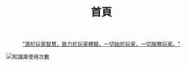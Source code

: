 ﻿---
home: true
icon: home
title: 首頁
heroImage: ./assets/icon/logo.png
# bgImage: https://theme-hope-assets.vuejs.press/bg/6-light.svg
# bgImageDark: https://theme-hope-assets.vuejs.press/bg/6-dark.svg
bgImageStyle:
  background-attachment: fixed
heroText: 戴森球計劃知識庫
heroFullScreen: true
tagline: 專為戴森球計劃玩家設計的遊戲知識庫<br>旨在提供全面的遊戲資訊、攻略、數據、工具等
actions:
  - text: 指南 (必看)
    icon: bxs:book
    link: ./guide/
    type: primary

  - text: 知識庫
    icon: tdesign:data-base
    link: ./knowledge-base/

  - text: 工具
    icon: tabler:tool
    link: ./tools/

  - text: 種子與藍圖
    icon: ph:blueprint
    link: ./blueprint/

  - text: MOD
    icon: icon-park-outline:add-mode
    link: ./mod/
  
  # - text: QQ 群
  #   icon: mingcute:qq-line
  #   link: ./mod/

# highlights:
#   - header: 易於安裝
#     image: /assets/image/box.svg
#     bgImage: https://theme-hope-assets.vuejs.press/bg/3-light.svg
#     bgImageDark: https://theme-hope-assets.vuejs.press/bg/3-dark.svg
#     highlights:
#       - title: 運行 <code>pnpm create vuepress-theme-hope hope-project</code> 以創建一個新的主題項目。
#       - title: 在已有項目根目錄下運行 <code>pnpm create vuepress-theme-hope add .</code> 以在項目中添加主題。

#   - header: 在 Markdown 中添加你想要的內容
#     description: 我們擴展了標準的 CommonMark 規範，為你添加了成噸功能。
#     image: /assets/image/markdown.svg
#     bgImage: https://theme-hope-assets.vuejs.press/bg/2-light.svg
#     bgImageDark: https://theme-hope-assets.vuejs.press/bg/2-dark.svg
#     bgImageStyle:
#       background-repeat: repeat
#       background-size: initial
#     features:
#       - title: 連結檢查
#         icon: clipboard-check
#         details: 檢查 Markdown 連結
#         link: https://theme-hope.vuejs.press/zh/guide/markdown/others.html#link-check

#       - title: 提示容器
#         icon: box-archive
#         details: 用樣式裝飾 Markdown 內容
#         link: https://theme-hope.vuejs.press/zh/guide/markdown/stylize/hint.html

#       - title: GFM 警告
#         icon: bell
#         details: GFM 風格的警告容器
#         link: https://theme-hope.vuejs.press/zh/guide/markdown/stylize/alert.html

#       - title: 選項卡
#         icon: table-columns
#         details: 使用選項卡對相似內容進行分組
#         link: https://theme-hope.vuejs.press/zh/guide/markdown/content/tabs.html

#       - title: 代碼組
#         icon: code
#         details: 使用選項卡對相似代碼進行分組
#         link: https://theme-hope.vuejs.press/zh/guide/markdown/code/code-tabs.html

#       - title: 自訂對齊
#         icon: align-center
#         details: Markdown 中對內容進行自訂對齊
#         link: https://theme-hope.vuejs.press/zh/guide/markdown/stylize/align.html

#       - title: 自訂屬性
#         icon: code
#         details: 為 Markdown 元素添加屬性
#         link: https://theme-hope.vuejs.press/zh/guide/markdown/stylize/attrs.html

#       - title: 上下角標
#         icon: superscript
#         details: 輕鬆在 Markdown 中添加上下角標
#         link: https://theme-hope.vuejs.press/zh/guide/markdown/grammar/sup-sub.html

#       - title: 腳註
#         icon: quote-left
#         details: 在內容中插入腳註
#         link: https://theme-hope.vuejs.press/zh/guide/markdown/content/footnote.html

#       - title: 標記
#         icon: highlighter
#         details: 標記並高亮內容
#         link: https://theme-hope.vuejs.press/zh/guide/markdown/stylize/mark.html

#       - title: 劇透
#         icon: eraser
#         details: 添加劇透標記支持
#         link: https://theme-hope.vuejs.press/zh/guide/markdown/stylize/spoiler.html

#       - title: 任務列表
#         icon: square-check
#         details: 輕鬆插入任務列表
#         link: https://theme-hope.vuejs.press/zh/guide/markdown/grammar/tasklist.html

#       - title: 圖片語法
#         icon: image
#         details: 使用改進的語法指定圖片大小與顏色模式
#         link: https://theme-hope.vuejs.press/zh/guide/markdown/grammar/image.html

#       - title: 組件支持
#         icon: puzzle-piece
#         details: 在 Markdown 中輕鬆插入組件
#         link: https://theme-hope.vuejs.press/zh/guide/component/grammar.html

#       - title: 組件
#         icon: puzzle-piece
#         details: 開箱即用的常用組件
#         link: https://theme-hope.vuejs.press/zh/guide/component/built-in.html

#       - title: Chart.js 支持
#         icon: chart-simple
#         details: 在 Markdown 中展示 Chart.js 圖表
#         link: https://theme-hope.vuejs.press/zh/guide/markdown/chart/chartjs.html

#       - title: 流程圖支持
#         icon: route
#         details: 在 Markdown 中直接寫出流程圖
#         link: https://theme-hope.vuejs.press/zh/guide/markdown/chart/flowchart.html

#       - title: Mermaid 支持
#         icon: chart-pie
#         details: 在 Markdown 中添加 Mermaid 圖例
#         link: https://theme-hope.vuejs.press/zh/guide/markdown/chart/mermaid.html

#       - title: Plantuml 支持
#         icon: diagram-project
#         details: 在 Markdown 中添加 Plant UML 圖表
#         link: https://theme-hope.vuejs.press/zh/guide/markdown/chart/plantuml.html

#       - title: Tex 支持
#         icon: square-root-variable
#         details: Markdown 現在也可以支持 Tex 語法以顯示公式
#         link: https://theme-hope.vuejs.press/zh/guide/markdown/grammar/tex.html

#       - title: 導入文件支持
#         icon: fab fa-markdown
#         details: 將你的文件分段，並在 Markdown 中導入
#         link: https://theme-hope.vuejs.press/zh/guide/markdown/content/include.html

#       - title: 交互示範支持
#         icon: code
#         details: 你可以在 Markdown 中添加交互示範
#         link: https://theme-hope.vuejs.press/zh/guide/markdown/code/playground.html

#       - title: Kotlin 交互示範支持
#         icon: fab fa-kickstarter
#         details: 響應式的 Kotlin 示範
#         link: https://theme-hope.vuejs.press/zh/guide/markdown/code/kotlin-playground.html

#       - title: Vue 交互示範支持
#         icon: fab fa-vuejs
#         details: 在交互示範中展示 Vue 組件
#         link: https://theme-hope.vuejs.press/zh/guide/markdown/code/vue-playground.html

#       - title: Sandpack 交互示範支持
#         icon: code
#         details: Sandpack 驅動的即時的編碼環境
#         link: https://theme-hope.vuejs.press/zh/guide/markdown/code/sandpack.html

#       - title: 代碼案例支持
#         icon: laptop-code
#         details: 你可以很方便的插入代碼案例
#         link: https://theme-hope.vuejs.press/zh/guide/markdown/code/demo.html

#       - title: 幻燈片支持
#         icon: person-chalkboard
#         details: 通過 Reveal.js 在 Markdown 中插入幻燈片
#         link: https://theme-hope.vuejs.press/zh/guide/markdown/content/revealjs.html

#   - header: 可訂製的頁面
#     description: 完整無障礙支持的可訂製外觀
#     image: /assets/image/ui.svg
#     bgImage: https://theme-hope-assets.vuejs.press/bg/9-light.svg
#     bgImageDark: https://theme-hope-assets.vuejs.press/bg/9-dark.svg
#     highlights:
#       - title: 深色模式
#         icon: circle-half-stroke
#         details: 可以自由切換淺色模式與深色模式
#         link: https://theme-hope.vuejs.press/zh/guide/interface/darkmode.html

#       - title: 主題色切換
#         icon: palette
#         details: 支持自訂主題色並允許用戶在預設的主題顏色之間切換
#         link: https://theme-hope.vuejs.press/zh/guide/interface/theme-color.html

#       - title: 更多
#         icon: ellipsis
#         details: RTL 布局，列印支持，全局按鈕等
#         link: https://theme-hope.vuejs.press/zh/guide/interface/others.html

#   - header: 布局
#     description: 一個完美的響應式布局。
#     image: /assets/image/layout.svg
#     bgImage: https://theme-hope-assets.vuejs.press/bg/5-light.svg
#     bgImageDark: https://theme-hope-assets.vuejs.press/bg/5-dark.svg
#     highlights:
#       - title: 導航欄
#         icon: window-maximize
#         details: 完全可訂製的導航欄以及改進的行動端外觀
#         link: https://theme-hope.vuejs.press/zh/guide/layout/navbar.html

#       - title: 側邊欄
#         icon: fas fa-window-maximize fa-rotate-270
#         details: 從文件標題或文件結構中自動生成側邊欄
#         link: https://theme-hope.vuejs.press/zh/guide/layout/sidebar.html

#       - title: 幻燈片頁面
#         icon: person-chalkboard
#         details: 添加幻燈片頁面以顯示你喜歡的內容
#         link: https://theme-hope.vuejs.press/zh/guide/layout/slides.html

#       - title: 布局增強
#         icon: object-group
#         details: 添加路徑導航、頁尾、改進的導航欄、改進的頁面導航等。
#         link: https://theme-hope.vuejs.press/zh/guide/layout/

#       - title: 更多
#         icon: ellipsis
#         details: RTL 布局，列印支持，全局按鈕等
#         link: https://theme-hope.vuejs.press/zh/guide/interface/others.html

#   - header: 新功能
#     image: /assets/image/features.svg
#     bgImage: https://theme-hope-assets.vuejs.press/bg/1-light.svg
#     bgImageDark: https://theme-hope-assets.vuejs.press/bg/1-dark.svg
#     features:
#       - title: 目錄頁面
#         icon: network-wired
#         details: 自動生成目錄頁以及開箱即用的目錄組件
#         link: https://theme-hope.vuejs.press/zh/guide/feature/catalog.html

#       - title: 瀏覽量與評論
#         icon: comment-dots
#         details: 配合 4 個評論服務開啟閱讀量統計與評論支持
#         link: https://theme-hope.vuejs.press/zh/guide/feature/comment.html

#       - title: 文章資訊
#         icon: circle-info
#         details: 為你的文章添加作者、寫作日期、預計閱讀時間、字數統計等資訊
#         link: https://theme-hope.vuejs.press/zh/guide/feature/page-info.html

#       - title: 文章加密
#         icon: lock
#         details: 你可以為你的特定頁面或特定目錄進行加密，以便陌生人不能隨意訪問它們
#         link: https://theme-hope.vuejs.press/zh/guide/feature/encrypt.html

#       - title: 搜索支持
#         icon: search
#         details: 支持 docsearch 和基於用戶端的搜索
#         link: https://theme-hope.vuejs.press/zh/guide/feature/search.html

#       - title: 代碼塊
#         icon: code
#         details: 自訂代碼塊主題、行號、行高亮、複製按鈕等
#         link: https://theme-hope.vuejs.press/zh/guide/feature/code-block.html

#       - title: 圖片預覽
#         icon: image
#         details: 像相冊一樣允許你瀏覽、縮放並分享你的頁面圖片
#         link: https://theme-hope.vuejs.press/zh/guide/feature/photo-swipe.html

#   - header: 部落格
#     description: 通過主題創建個人部落格
#     image: /assets/image/blog.svg
#     bgImage: https://theme-hope-assets.vuejs.press/bg/5-light.svg
#     bgImageDark: https://theme-hope-assets.vuejs.press/bg/5-dark.svg
#     highlights:
#       - title: 部落格功能
#         icon: blog
#         details: 通過文章的日期、標籤和分類展示文章
#         link: https://theme-hope.vuejs.press/zh/guide/blog/intro.html

#       - title: 部落客頁
#         icon: home
#         details: 全新部落客頁
#         link: https://theme-hope.vuejs.press/zh/guide/blog/home.html

#       - title: 部落客資訊
#         icon: home
#         details: 自訂名稱、頭像、座右銘和社交媒體連結
#         link: https://theme-hope.vuejs.press/zh/guide/blog/blogger.html

#       - title: 時間線
#         icon: home
#         details: 在時間線中瀏覽和通讀博文
#         link: https://theme-hope.vuejs.press/zh/guide/blog/timeline.html

#   - header: 高級
#     description: 增強站點與用戶體驗的進階功能
#     image: /assets/image/advanced.svg
#     bgImage: https://theme-hope-assets.vuejs.press/bg/4-light.svg
#     bgImageDark: https://theme-hope-assets.vuejs.press/bg/4-dark.svg
#     highlights:
#       - title: SEO 增強
#         icon: dumbbell
#         details: 將最終生成的網頁針對搜尋引擎進行最佳化。
#         link: https://theme-hope.vuejs.press/zh/guide/advanced/seo.html

#       - title: Sitemap
#         icon: sitemap
#         details: 自動為你的網站生成 Sitemap
#         link: https://theme-hope.vuejs.press/zh/guide/advanced/sitemap.html

#       - title: Feed 支持
#         icon: rss
#         details: 生成你的 Feed，並通知你的用戶訂閱它
#         link: https://theme-hope.vuejs.press/zh/guide/advanced/feed.html

#       - title: PWA 支持
#         icon: mobile-screen
#         details: 讓你的網站更像一個 APP
#         link: https://theme-hope.vuejs.press/zh/guide/advanced/pwa.html

---

[<div style="text-align: center;">"源於玩家智慧，致力於玩家體驗，一切始於玩家，一切服務玩家。"</div>](/guide/)

![知識庫使用次數](https://profile-counter.glitch.me/Sakura1618/count.svg)
